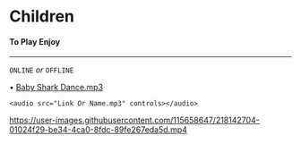 # Children
#### To Play Enjoy ####
********************************************

`ONLINE` *or* `OFFLINE`

• [Baby Shark Dance.mp3](https://github.com/MusicEnjoy/music/raw/main/Lupa%20Lupa%20Tapi%20Ingat.mp3)

~~~
<audio src="Link Or Name.mp3" controls></audio>
~~~



https://user-images.githubusercontent.com/115658647/218142704-01024f29-be34-4ca0-8fdc-89fe267eda5d.mp4

